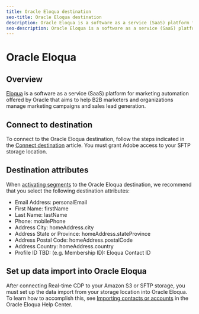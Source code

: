 ```yaml
---
title: Oracle Eloqua destination
seo-title: Oracle Eloqua destination
description: Oracle Eloqua is a software as a service (SaaS) platform for marketing automation offered by Oracle that aims to help B2B marketers and organizations manage marketing campaigns and sales lead generation.
seo-description: Oracle Eloqua is a software as a service (SaaS) platform for marketing automation offered by Oracle that aims to help B2B marketers and organizations manage marketing campaigns and sales lead generation.
---
```


# Oracle Eloqua

## Overview

[Eloqua](https://www.oracle.com/marketingcloud/products/marketing-automation/) is a software as a service (SaaS) platform for marketing automation offered by Oracle that aims to help B2B marketers and organizations manage marketing campaigns and sales lead generation. 

## Connect to destination

To connect to the Oracle Eloqua destination, follow the steps indicated in the [Connect destination](/help/rtcdp/destinations/email-marketing-destinations.md#connect-destination) article. You must grant Adobe access to your SFTP storage location.

## Destination attributes

When [activating segments](/help/rtcdp/destinations/activate-destinations.md) to the Oracle Eloqua destination, we recommend that you select the following destination attributes:

* Email Address: personalEmail
* First Name: firstName
* Last Name: lastName
* Phone: mobilePhone
* Address City: homeAddress.city
* Address State or Province: homeAddress.stateProvince
* Address Postal Code: homeAddress.postalCode
* Address Country: homeAddress.country
* Profile ID TBD: (e.g. Membership ID): Eloqua Contact ID

## Set up data import into Oracle Eloqua

After connecting Real-time CDP to your Amazon S3 or SFTP storage, you must set up the data import from your storage location into Oracle Eloqua. To learn how to accomplish this, see [Importing contacts or accounts](https://docs.oracle.com/cloud/latest/marketingcs_gs/OMCAA/Help/DataImportExport/Tasks/ImportingContactsOrAccounts.htm) in the Oracle Eloqua Help Center.